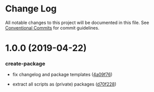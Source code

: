 # Change Log

All notable changes to this project will be documented in this file.
See [Conventional Commits](https://conventionalcommits.org) for commit guidelines.

# 1.0.0 (2019-04-22)


### create-package

* fix changelog and package templates ([4a09f76](https://github.com/hzdg/hz-core/commit/4a09f76))

* extract all scripts as (private) packages ([d70f228](https://github.com/hzdg/hz-core/commit/d70f228))

